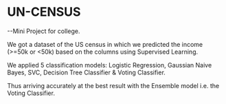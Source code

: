 # UN-CENSUS
--Mini Project for college.

We got a dataset of the US census in which we predicted the income (>=50k or <50k) based on the columns using Supervised Learning.

We applied 5 classification models: Logistic Regression, Gaussian Naive Bayes, SVC, Decision Tree Classifier & Voting Classifier.

Thus arriving accurately at the best result with the Ensemble model i.e. the Voting Classifier.
